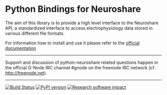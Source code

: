 Python Bindings for Neuroshare
==============================

The aim of this library is to provide a high level interface
to the Neuroshare API, a standardized interface to access
electrophysiology data stored in various different file
formats.

For information how to install and use it please refer to the
[official documentation](http://pythonhosted.org/neuroshare/)


----

Support and discussion of python-neuroshare related questions
happen in the official G-Node IRC channel #gnode on the
freenode IRC network (cf. http://freenode.net).

- - -
[![Build Status](https://travis-ci.org/G-Node/python-neuroshare.png?branch=master)](https://travis-ci.org/G-Node/python-neuroshare)
[![PyPI version](https://badge.fury.io/py/neuroshare.png)](http://badge.fury.io/py/neuroshare)
[![Research software impact](http://depsy.org/api/package/pypi/neuroshare/badge.svg)](http://depsy.org/package/python/neuroshare)

